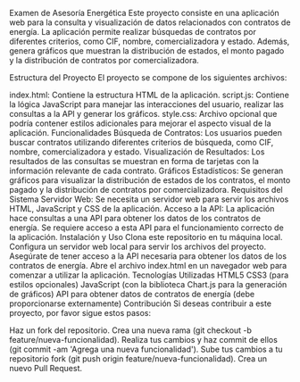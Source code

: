Examen de Asesoría Energética
Este proyecto consiste en una aplicación web para la consulta y visualización de datos relacionados con contratos de energía. La aplicación permite realizar búsquedas de contratos por diferentes criterios, como CIF, nombre, comercializadora y estado. Además, genera gráficos que muestran la distribución de estados, el monto pagado y la distribución de contratos por comercializadora.

Estructura del Proyecto
El proyecto se compone de los siguientes archivos:

index.html: Contiene la estructura HTML de la aplicación.
script.js: Contiene la lógica JavaScript para manejar las interacciones del usuario, realizar las consultas a la API y generar los gráficos.
style.css: Archivo opcional que podría contener estilos adicionales para mejorar el aspecto visual de la aplicación.
Funcionalidades
Búsqueda de Contratos: Los usuarios pueden buscar contratos utilizando diferentes criterios de búsqueda, como CIF, nombre, comercializadora y estado.
Visualización de Resultados: Los resultados de las consultas se muestran en forma de tarjetas con la información relevante de cada contrato.
Gráficos Estadísticos: Se generan gráficos para visualizar la distribución de estados de los contratos, el monto pagado y la distribución de contratos por comercializadora.
Requisitos del Sistema
Servidor Web: Se necesita un servidor web para servir los archivos HTML, JavaScript y CSS de la aplicación.
Acceso a la API: La aplicación hace consultas a una API para obtener los datos de los contratos de energía. Se requiere acceso a esta API para el funcionamiento correcto de la aplicación.
Instalación y Uso
Clona este repositorio en tu máquina local.
Configura un servidor web local para servir los archivos del proyecto.
Asegúrate de tener acceso a la API necesaria para obtener los datos de los contratos de energía.
Abre el archivo index.html en un navegador web para comenzar a utilizar la aplicación.
Tecnologías Utilizadas
HTML5
CSS3 (para estilos opcionales)
JavaScript (con la biblioteca Chart.js para la generación de gráficos)
API para obtener datos de contratos de energía (debe proporcionarse externamente)
Contribución
Si deseas contribuir a este proyecto, por favor sigue estos pasos:

Haz un fork del repositorio.
Crea una nueva rama (git checkout -b feature/nueva-funcionalidad).
Realiza tus cambios y haz commit de ellos (git commit -am 'Agrega una nueva funcionalidad').
Sube tus cambios a tu repositorio fork (git push origin feature/nueva-funcionalidad).
Crea un nuevo Pull Request.

